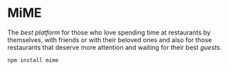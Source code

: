 # MiME

The *best platform* for those who love spending time at restaurants by themselves, with friends or with their beloved ones and also for those restaurants that deserve more attention and waiting for their best _guests_.

`npm install mime`
